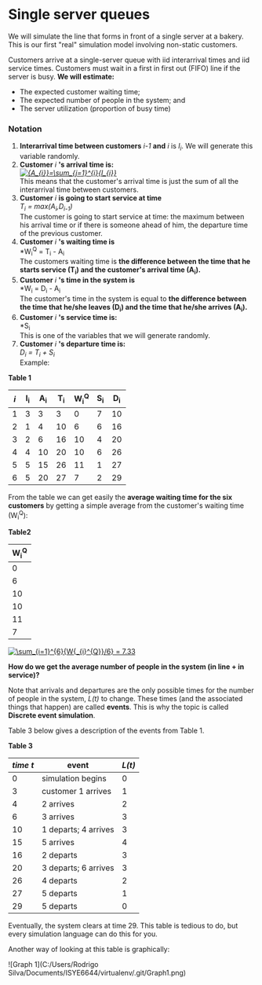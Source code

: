 # Single server queues 
We will simulate the line that forms in front of a single server at a bakery.
This is our first "real" simulation model involving non-static customers.

Customers arrive at a single-server queue with iid interarrival times and iid service times. Customers must wait in a first in first out (FIFO) line if the server is busy.
**We will estimate:**
* The expected customer waiting time;
* The expected number of people in the system; and
* The server utilization (proportion of busy time)

### Notation
1. **Interarrival time between customers** *i-1* **and** *i* is *I<sub>i*. We will generate this variable randomly.
2. **Customer** *i* **'s arrival time is:**\
 *<a href="https://www.codecogs.com/eqnedit.php?latex={A_{i}}=\sum_{j=1}^{i}{I_{i}}" target="_blank"><img src="https://latex.codecogs.com/gif.latex?{A_{i}}=\sum_{j=1}^{i}{I_{i}}" title="{A_{i}}=\sum_{j=1}^{i}{I_{i}}" /></a>*\
 This means that the customer's arrival time is just the sum of all the interarrival time between customers.
3.  **Customer** *i* **is going to start service at time**\
*T<sub>i</sub> = max(A<sub>i</sub>,D<sub>i-1</sub>)*\
The customer is going to start service at time: the maximum between his arrival time or if there is someone ahead of him, the departure time of the previous customer.
4. **Customer** *i* **'s waiting time is**\
*W<sub>i</sub><sup>Q</sup> = T<sub>i</sub> - A<sub>i</sub>\
The customers waiting time is **the difference between the time that he starts service (T<sub>i</sub>) and the customer's arrival time (A<sub>i</sub>).**
5. **Customer** *i* **'s time in the system is**\
*W<sub>i</sub> = D<sub>i</sub> - A<sub>i</sub>\
The customer's time in the system is equal to **the difference between the time that he/she leaves (D<sub>i</sub>) and the time that he/she arrives (A<sub>i</sub>).** 
6. **Customer** *i* **'s service time is:**\
*S<sub>i</sub>\
This is one of the variables that we will generate randomly.
7. **Customer** *i* **'s departure time is:**\
*D<sub>i</sub> = T<sub>i</sub> + S<sub>i</sub>*\
Example:

**Table 1**

|*i*  |I<sub>i</sub>|A<sub>i</sub>|T<sub>i</sub>|W<sub>i</sub><sup>Q</sup>|S<sub>i</sub>|D<sub>i</sub>|
|-----|-------------|-------------|-------------|-------------------------|-------------|-------------|
|1    |3            |3            |3            |0                        |7            |10           |
|2    |1            |4            |10           |6                        |6            |16           |
|3    |2            |6            |16           |10                       |4            |20           |
|4    |4            |10           |20           |10                       |6            |26           |
|5    |5            |15           |26           |11                       |1            |27           |
|6    |5            |20           |27           |7                        |2            |29           |

From the table we can get easily the **average waiting time for the six customers** by getting a simple average from the 
customer's waiting time (W<sub>i</sub><sup>Q</sup>):

**Table2**

|W<sub>i</sub><sup>Q</sup>|
|-------------------------|
|0                        |
|6                        |
|10                       |
|10                       |
|11                       |
|7                        |

<a href="https://www.codecogs.com/eqnedit.php?latex=\sum_{i=1}^{6}{W{_{i}^{Q}}/6}&space;=&space;7.33" target="_blank"><img src="https://latex.codecogs.com/gif.latex?\sum_{i=1}^{6}{W{_{i}^{Q}}/6}&space;=&space;7.33" title="\sum_{i=1}^{6}{W{_{i}^{Q}}/6} = 7.33" /></a>

**How do we get the average number of people in the system (in line + in service)?**
 
 Note that arrivals and departures are the only possible times for the number of people in the system, *L(t)* to change. 
 These times (and the associated things that happen) are called **events**. This is why the topic is called **Discrete event simulation**.
 
Table 3 below gives a description of the events from Table 1. 

**Table 3**

|*time t*|event                |*L(t)*|
|--------|---------------------|------|
|0       |simulation begins    |0     |
|3       |customer 1 arrives   |1     |   
|4       |2 arrives            |2     |
|6       |3 arrives            |3     |   
|10      |1 departs; 4 arrives |3     |
|15      |5 arrives            |4     |   
|16      |2 departs            |3     |
|20      |3 departs; 6 arrives |3     |   
|26      |4 departs            |2     |
|27      |5 departs            |1     |
|29      |5 departs            |0     |   

Eventually, the system clears at time 29. This table is tedious to do, but every simulation language can do this for you.

Another way of looking at this table is graphically:
 
![Graph 1](C:/Users/Rodrigo Silva/Documents/ISYE6644/virtualenv/.git/Graph1.png)

